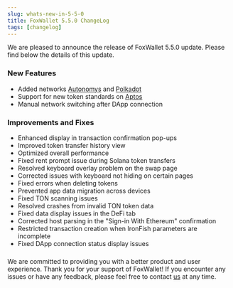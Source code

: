 ```yaml
---
slug: whats-new-in-5-5-0
title: FoxWallet 5.5.0 ChangeLog
tags: [changelog]
---
```


We are pleased to announce the release of FoxWallet 5.5.0 update. Please find below the details of this update.

<!--truncate-->

### New Features
- Added networks [Autonomys](https://www.autonomys.xyz/) and [Polkadot](https://polkadot.com/)
- Support for new token standards on [Aptos](https://aptosfoundation.org/)
- Manual network switching after DApp connection

### Improvements and Fixes
- Enhanced display in transaction confirmation pop-ups
- Improved token transfer history view
- Optimized overall performance
- Fixed rent prompt issue during Solana token transfers
- Resolved keyboard overlay problem on the swap page
- Corrected issues with keyboard not hiding on certain pages
- Fixed errors when deleting tokens
- Prevented app data migration across devices
- Fixed TON scanning issues
- Resolved crashes from invalid TON token data
- Fixed data display issues in the DeFi tab
- Corrected host parsing in the "Sign-in With Ethereum" confirmation
- Restricted transaction creation when IronFish parameters are incomplete
- Fixed DApp connection status display issues

### 
We are committed to providing you with a better product and user experience. Thank you for your support of FoxWallet! If you encounter any issues or have any feedback, please feel free to contact [us](mailto:contact@foxwallet.com) at any time.